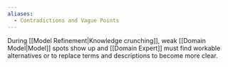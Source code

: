 ```yaml
---
aliases:
  - Contradictions and Vague Points
---
```

During [[Model Refinement|Knowledge crunching]], weak [[Domain Model|Model]] spots show up and [[Domain Expert]] must find workable alternatives or to replace terms and descriptions to become more clear.

